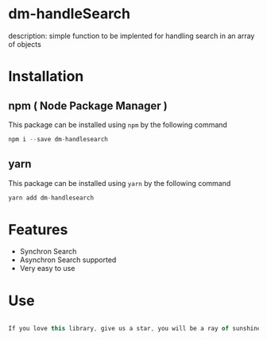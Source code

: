 # dm-handleSearch
description: simple function to be implented for handling search in an array of objects

# Installation
## npm ( Node Package Manager )
This package can be installed using ```npm``` by the following command </br>
```js
npm i --save dm-handlesearch 
```
## yarn 
This package can be installed using ```yarn``` by the following command </br>
```js 
yarn add dm-handlesearch 
```
# Features
* Synchron Search
* Asynchron Search supported
* Very easy to use
# Use
```js

```

```js
If you love this library, give us a star, you will be a ray of sunshine in our lives :) made by love | David Maene
```
